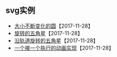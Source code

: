 ## svg实例

* [大小不断变化的圆](examples/circle-scale-change.svg)【2017-11-28】
* [旋转的五角星](examples/rotate-pentagram.svg)【2017-11-28】
* [沿轨道旋转的五角星](examples/rotate-pentagram-motion.svg)【2017-11-28】
* [一个接一个执行的动画实现](examples/animate-one-by-one.svg)【2017-11-28】
